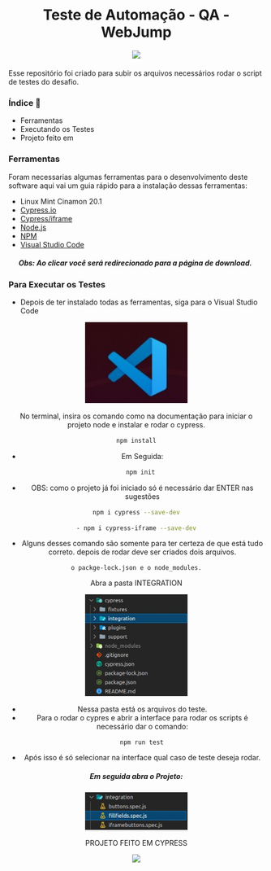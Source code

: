 <h1>
    <div align='center'>Teste de Automação - QA - WebJump</div>
</h1>
<div align='center'>
    <img src="http://img.shields.io/static/v1?label=STATUS%20&message=CONCLUIDO&color=-green"/>
</div>
</br>
Esse repositório foi criado para subir os arquivos necessários rodar o script de testes do desafio.

### Índice :scroll: 
- Ferramentas
- Executando os Testes
- Projeto feito em

### Ferramentas

Foram necessarias algumas ferramentas para o desenvolvimento deste software aqui vai um guia rápido para a instalação dessas ferramentas:



- Linux Mint Cinamon 20.1 
- [Cypress.io](https://docs.cypress.io/guides/getting-started/installing-cypress)
- [Cypress/iframe](https://npm.io/package/cypress-iframe)
- [Node.js](https://nodejs.org/en/download/)
- [NPM](https://docs.npmjs.com/downloading-and-installing-node-js-and-npm)
- [Visual Studio Code](https://code.visualstudio.com/download)

##### &nbsp;&nbsp;&nbsp;&nbsp;&nbsp;&nbsp;Obs: Ao clicar você será redirecionado para a página de download.

### Para Executar os Testes

- Depois de ter instalado todas as ferramentas, siga para o Visual Studio Code
 <div align='center'>
     <img src='/imagensReadme/vscode.jpeg' width=40% height=40%>
   
   No terminal, insira os comando como na documentação para iniciar o projeto node e instalar e rodar o cypress.

  ```bash  
  npm install
  ```
- Em Seguida:
  
  ```bash    
  npm init 
  ```
    
-  OBS: como o projeto já foi iniciado só é necessário dar ENTER nas sugestões
    
  ```bash  
  npm i cypress --save-dev
  ```
  ```bash  
  - npm i cypress-iframe --save-dev
  ```
    
  -  Alguns desses comando são somente para ter certeza de que está tudo correto. 
        depois de rodar deve ser criados dois arquivos.
    
    o packge-lock.json e o node_modules.


  Abra a pasta INTEGRATION
    
<img src='/imagensReadme/estrutura-pastas.jpeg' width=40% height=40%>

  - Nessa pasta está os arquivos do teste.
  - Para o rodar o cypres e abrir a interface para rodar os scripts é necessário dar o comando:
    
 ```bash   
    npm run test
 ```
    
  - Após isso é só selecionar na interface qual caso de teste deseja rodar.

 ##### Em seguida abra o Projeto:
    
<img src='/imagensReadme/testes.jpeg' width=40% height=40%>
     
      
 PROJETO FEITO EM CYPRESS
    
<p align="center">
  <a href="https://www.cypress.io"><img src="https://cloud.githubusercontent.com/assets/1268976/20607953/d7ae489c-b24a-11e6-9cc4-91c6c74c5e88.png"/></a>
</p>
 
